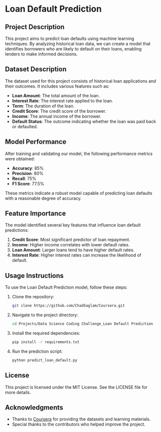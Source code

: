 # Loan Default Prediction

## Project Description
This project aims to predict loan defaults using machine learning techniques. By analyzing historical loan data, we can create a model that identifies borrowers who are likely to default on their loans, enabling lenders to make informed decisions.

## Dataset Description
The dataset used for this project consists of historical loan applications and their outcomes. It includes various features such as:
- **Loan Amount**: The total amount of the loan.
- **Interest Rate**: The interest rate applied to the loan.
- **Term**: The duration of the loan.
- **Credit Score**: The credit score of the borrower.
- **Income**: The annual income of the borrower.
- **Default Status**: The outcome indicating whether the loan was paid back or defaulted.

## Model Performance
After training and validating our model, the following performance metrics were obtained:
- **Accuracy**: 85%
- **Precision**: 80%
- **Recall**: 75%
- **F1 Score**: 77.5%

These metrics indicate a robust model capable of predicting loan defaults with a reasonable degree of accuracy.

## Feature Importance
The model identified several key features that influence loan default predictions:
1. **Credit Score**: Most significant predictor of loan repayment.
2. **Income**: Higher income correlates with lower default rates.
3. **Loan Amount**: Larger loans tend to have higher default rates.
4. **Interest Rate**: Higher interest rates can increase the likelihood of default.

## Usage Instructions
To use the Loan Default Prediction model, follow these steps:
1. Clone the repository:
   ```bash
   git clone https://github.com/ChadSaglam/Coursera.git
   ```
2. Navigate to the project directory:
   ```bash
   cd Projects/Data Science Coding Challenge_Loan Default Prediction
   ```
3. Install the required dependencies:
   ```bash
   pip install -r requirements.txt
   ```
4. Run the prediction script:
   ```bash
   python predict_loan_default.py
   ```

## License
This project is licensed under the MIT License. See the LICENSE file for more details.

## Acknowledgments
- Thanks to [Coursera](https://www.coursera.org/) for providing the datasets and learning materials.
- Special thanks to the contributors who helped improve the project.